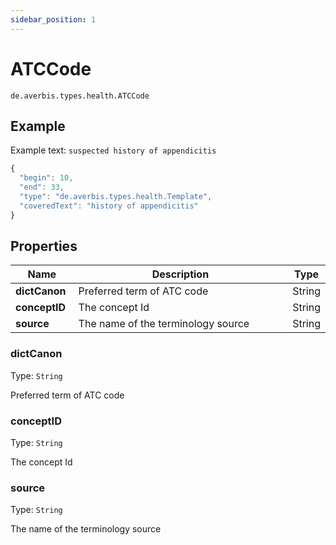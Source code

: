 ```yaml
---
sidebar_position: 1
---
```


# ATCCode

`de.averbis.types.health.ATCCode`

## Example

Example text: `suspected history of appendicitis`

```js title="THE TEMPLATE OBJECT"
{
  "begin": 10,
  "end": 33,
  "type": "de.averbis.types.health.Template",
  "coveredText": "history of appendicitis"
}
```

## Properties
<table>
  <thead>
    <tr>
      <th width="20%">Name</th>
      <th width="70%">Description</th>
       <th width="10%">Type</th>
    </tr>
  </thead>
  <tbody>
    <tr>
      <td><b>dictCanon</b></td>
      <td>Preferred term of ATC code</td>
      <td>String</td>
    </tr>
    <tr>
      <td><b>conceptID</b></td>
      <td>The concept Id</td>
      <td>String</td>
    </tr>
     <tr>
      <td><b>source</b></td>
      <td>The name of the terminology source</td>
      <td>String</td>
    </tr>
  

  </tbody>
</table>


### dictCanon 
Type: `String`

Preferred term of ATC code


### conceptID
Type: `String`

The concept Id

### source
Type: `String`

The name of the terminology source







